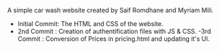 A simple car wash website created by Saif Romdhane and Myriam Mili.
- Initial Commit:
  The HTML and CSS of the website.
- 2nd Commit :
  Creation of authentification files with JS & CSS.
-3rd Commit :
  Conversion of Prices in pricing.html and updating it's UI.
